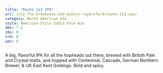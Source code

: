 ```yaml
---
title: "Route 113 IPA"
url: /sly-fox-brewhouse-and-eatery-royersford/route-113-ipa/
category: North American Ale
style: American-Style India Pale Ale
abv: 7.2
ibu: 0
srm: 0
upc: 0
---
```

A big, flavorful IPA for all the hopheads out there, brewed with British Pale and Crystal malts, and hopped with Centennial, Cascade, German Northern Brewer, & UK East Kent Goldings. Bold and spicy.
